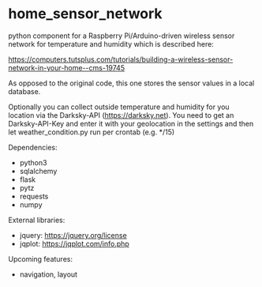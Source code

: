 # home_sensor_network

python component for a Raspberry Pi/Arduino-driven wireless sensor network for temperature and humidity which is described here:

https://computers.tutsplus.com/tutorials/building-a-wireless-sensor-network-in-your-home--cms-19745

As opposed to the original code, this one stores the sensor values in a local database.

Optionally you can collect outside temperature and humidity for you location via the Darksky-API (https://darksky.net). You need
to get an Darksky-API-Key and enter it with your geolocation in the settings and then let weather_condition.py run per crontab (e.g. \*/15)

Dependencies:
 - python3
 - sqlalchemy
 - flask
 - pytz
 - requests
 - numpy

External libraries:
 - jquery: https://jquery.org/license
 - jqplot: https://jqplot.com/info.php




Upcoming features:
 - navigation, layout
